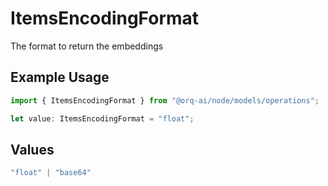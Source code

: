 # ItemsEncodingFormat

The format to return the embeddings

## Example Usage

```typescript
import { ItemsEncodingFormat } from "@orq-ai/node/models/operations";

let value: ItemsEncodingFormat = "float";
```

## Values

```typescript
"float" | "base64"
```